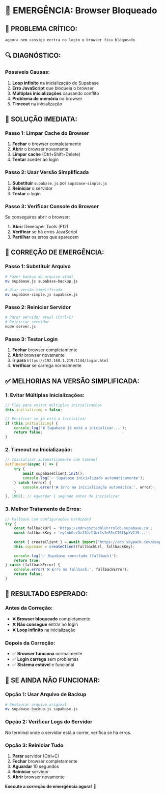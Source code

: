 # 🚨 EMERGÊNCIA: Browser Bloqueado

## 🚨 **PROBLEMA CRÍTICO:**
```
agpora nem consigo enrtra no login o browser fica bloqueado
```

## 🔍 **DIAGNÓSTICO:**

### **Possíveis Causas:**
1. **Loop infinito** na inicialização do Supabase
2. **Erro JavaScript** que bloqueia o browser
3. **Múltiplas inicializações** causando conflito
4. **Problema de memória** no browser
5. **Timeout** na inicialização

## 🔧 **SOLUÇÃO IMEDIATA:**

### **Passo 1: Limpar Cache do Browser**
1. **Fechar** o browser completamente
2. **Abrir** o browser novamente
3. **Limpar cache** (Ctrl+Shift+Delete)
4. **Tentar** aceder ao login

### **Passo 2: Usar Versão Simplificada**
1. **Substituir** `supabase.js` por `supabase-simple.js`
2. **Reiniciar** o servidor
3. **Testar** o login

### **Passo 3: Verificar Console do Browser**
Se conseguires abrir o browser:
1. **Abrir** Developer Tools (F12)
2. **Verificar** se há erros JavaScript
3. **Partilhar** os erros que aparecem

## 🚀 **CORREÇÃO DE EMERGÊNCIA:**

### **Passo 1: Substituir Arquivo**
```bash
# Fazer backup do arquivo atual
mv supabase.js supabase-backup.js

# Usar versão simplificada
mv supabase-simple.js supabase.js
```

### **Passo 2: Reiniciar Servidor**
```bash
# Parar servidor atual (Ctrl+C)
# Reiniciar servidor
node server.js
```

### **Passo 3: Testar Login**
1. **Fechar** browser completamente
2. **Abrir** browser novamente
3. **Ir para** `https://192.168.1.219:1144/login.html`
4. **Verificar** se carrega normalmente

## ✅ **MELHORIAS NA VERSÃO SIMPLIFICADA:**

### **1. Evitar Múltiplas Inicializações:**
```javascript
// Flag para evitar múltiplas inicializações
this.initializing = false;

// Verificar se já está a inicializar
if (this.initializing) {
    console.log('⏳ Supabase já está a inicializar...');
    return false;
}
```

### **2. Timeout na Inicialização:**
```javascript
// Inicializar automaticamente com timeout
setTimeout(async () => {
    try {
        await supabaseClient.init();
        console.log('✅ Supabase inicializado automaticamente');
    } catch (error) {
        console.error('❌ Erro na inicialização automática:', error);
    }
}, 1000); // Aguardar 1 segundo antes de inicializar
```

### **3. Melhor Tratamento de Erros:**
```javascript
// Fallback com configurações hardcoded
try {
    const fallbackUrl = 'https://mdrvgbztadnluhrrnlob.supabase.co';
    const fallbackKey = 'eyJhbGciOiJIUzI1NiIsInR5cCI6IkpXVCJ9...';
    
    const { createClient } = await import('https://cdn.skypack.dev/@supabase/supabase-js');
    this.supabase = createClient(fallbackUrl, fallbackKey);
    
    console.log('✅ Supabase conectado (fallback)');
    return true;
} catch (fallbackError) {
    console.error('❌ Erro no fallback:', fallbackError);
    return false;
}
```

## 🎯 **RESULTADO ESPERADO:**

### **Antes da Correção:**
- ❌ **Browser bloqueado** completamente
- ❌ **Não consegue** entrar no login
- ❌ **Loop infinito** na inicialização

### **Depois da Correção:**
- ✅ **Browser funciona** normalmente
- ✅ **Login carrega** sem problemas
- ✅ **Sistema estável** e funcional

## 🚨 **SE AINDA NÃO FUNCIONAR:**

### **Opção 1: Usar Arquivo de Backup**
```bash
# Restaurar arquivo original
mv supabase-backup.js supabase.js
```

### **Opção 2: Verificar Logs do Servidor**
No terminal onde o servidor está a correr, verifica se há erros.

### **Opção 3: Reiniciar Tudo**
1. **Parar** servidor (Ctrl+C)
2. **Fechar** browser completamente
3. **Aguardar** 10 segundos
4. **Reiniciar** servidor
5. **Abrir** browser novamente

**Execute a correção de emergência agora!** 🚨


